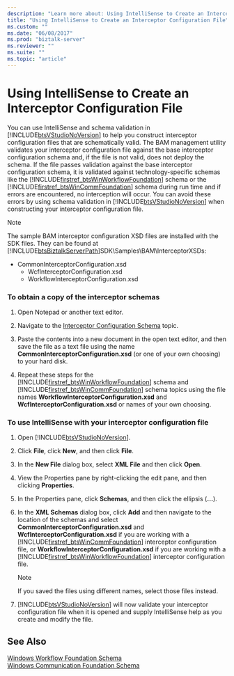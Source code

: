 ```yaml
---
description: "Learn more about: Using IntelliSense to Create an Interceptor Configuration File"
title: "Using IntelliSense to Create an Interceptor Configuration File"
ms.custom: ""
ms.date: "06/08/2017"
ms.prod: "biztalk-server"
ms.reviewer: ""
ms.suite: ""
ms.topic: "article"
---
```

# Using IntelliSense to Create an Interceptor Configuration File
You can use IntelliSense and schema validation in [!INCLUDE[btsVStudioNoVersion](../includes/btsvstudionoversion-md.md)] to help you construct interceptor configuration files that are schematically valid. The BAM management utility validates your interceptor configuration file against the base interceptor configuration schema and, if the file is not valid, does not deploy the schema. If the file passes validation against the base interceptor configuration schema, it is validated against technology-specific schemas like the [!INCLUDE[firstref_btsWinWorkflowFoundation](../includes/firstref-btswinworkflowfoundation-md.md)] schema or the [!INCLUDE[firstref_btsWinCommFoundation](../includes/firstref-btswincommfoundation-md.md)] schema during run time and if errors are encountered, no interception will occur. You can avoid these errors by using schema validation in [!INCLUDE[btsVStudioNoVersion](../includes/btsvstudionoversion-md.md)] when constructing your interceptor configuration file.  
  
> [!NOTE]
>  The sample BAM interceptor configuration XSD files are installed with the SDK files. They can be found at [!INCLUDE[btsBiztalkServerPath](../includes/btsbiztalkserverpath-md.md)]SDK\Samples\BAM\InterceptorXSDs:  
> 
> - CommonInterceptorConfiguration.xsd  
>   -   WcfInterceptorConfiguration.xsd  
>   -   WorkflowInterceptorConfiguration.xsd  
  
### To obtain a copy of the interceptor schemas  
  
1. Open Notepad or another text editor.  
  
2. Navigate to the [Interceptor Configuration Schema](../core/interceptor-configuration-schema.md) topic.  
  
3. Paste the contents into a new document in the open text editor, and then save the file as a text file using the name **CommonInterceptorConfiguration.xsd** (or one of your own choosing) to your hard disk.  
  
4. Repeat these steps for the [!INCLUDE[firstref_btsWinWorkflowFoundation](../includes/firstref-btswinworkflowfoundation-md.md)] schema and [!INCLUDE[firstref_btsWinCommFoundation](../includes/firstref-btswincommfoundation-md.md)] schema topics using the file names **WorkflowInterceptorConfiguration.xsd** and **WcfInterceptorConfiguration.xsd** or names of your own choosing.  
  
### To use IntelliSense with your interceptor configuration file  
  
1. Open [!INCLUDE[btsVStudioNoVersion](../includes/btsvstudionoversion-md.md)].  
  
2. Click **File**, click **New**, and then click **File**.  
  
3. In the **New File** dialog box, select **XML File** and then click **Open**.  
  
4. View the Properties pane by right-clicking the edit pane, and then clicking **Properties**.  
  
5. In the Properties pane, click **Schemas**, and then click the ellipsis (**…**).  
  
6. In the **XML Schemas** dialog box, click **Add** and then navigate to the location of the schemas and select **CommonInterceptorConfiguration.xsd** and **WcfInterceptorConfiguration.xsd** if you are working with a [!INCLUDE[firstref_btsWinCommFoundation](../includes/firstref-btswincommfoundation-md.md)] interceptor configuration file, or **WorkflowInterceptorConfiguration.xsd** if you are working with a [!INCLUDE[firstref_btsWinWorkflowFoundation](../includes/firstref-btswinworkflowfoundation-md.md)] interceptor configuration file.  
  
   > [!NOTE]
   >  If you saved the files using different names, select those files instead.  
  
7. [!INCLUDE[btsVStudioNoVersion](../includes/btsvstudionoversion-md.md)] will now validate your interceptor configuration file when it is opened and supply IntelliSense help as you create and modify the file.  
  
## See Also  
 [Windows Workflow Foundation Schema](../core/windows-workflow-foundation-schema.md)   
 [Windows Communication Foundation Schema](../core/windows-communication-foundation-schema.md)
